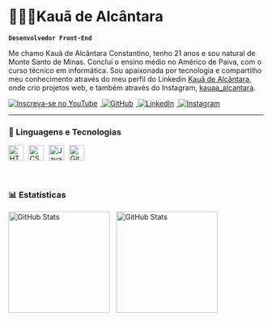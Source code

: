 # 👩🏻‍💻Kauã de Alcântara

**`Desenvolvedor Front-End`**

Me chamo Kauã de Alcântara Constantino, tenho 21 anos e sou natural de Monte Santo de Minas. Concluí o ensino médio no Américo de Paiva, com o curso técnico em informática. Sou apaixonada por tecnologia e compartilho meu conhecimento através do meu perfil do Linkedin  [Kauã de Alcântara](https://www.linkedin.com/in/kauaalcantara/), onde crio projetos web, e também através do Instagram,  [kauaa_alcantara](https://www.instagram.com/kauaa_alcantara/).

<p align="left">
    <a href="https://www.youtube.com/@Kaua_p2p">
        <img
        alt="Inscreva-se no YouTube"
        title="Inscreva-se no meu canal"
        src="https://img.shields.io/badge/YouTube-FF0000?style=for-the-badge&logo=youtube&logoColor=white0"
        style="margin-right: 5px;"
        />
    </a>
    <a href="https://github.com/KauaAlcantara">
        <img
        alt="GitHub"
        title="Me siga no GitHub"
        src="https://img.shields.io/badge/GitHub-236ad3?style=for-the-badge&logo=github&logoColor=white&labelColor=1155ba"
        style="margin-right: 5px;"
        />
    </a>
    <a href="https://www.linkedin.com/in/kauaalcantara/" >
        <img
        alt="LinkedIn"
        title="Me siga no LinkedIn"
        src="https://img.shields.io/badge/LinkedIn-0077B5?style=for-the-badge&logo=linkedin&logoColor=white"
        style="margin-right: 5px;"
        />
    </a>
    <a href="https://www.instagram.com/kauaa_alcantara/" >
        <img
        alt="Instagram"
        title="Me siga no Instagram"
        src="https://img.shields.io/badge/Instagram-E4405F?style=for-the-badge&logo=instagram&logoColor=whitee"
        />
    </a>
</p>

---

### 🤖 Linguagens e Tecnologias

<div style="display: flex; flex-wrap: wrap;">
    <img
        alt="HTML"
        title="HTML"
        width="30px"
        style="padding-right: 10px;"
        src="https://cdn.jsdelivr.net/gh/devicons/devicon@latest/icons/html5/html5-original.svg"
    />
    <img
        alt="CSS"
        title="CSS"
        width="30px"
        style="padding-right: 10px;"
        src="https://cdn.jsdelivr.net/gh/devicons/devicon@latest/icons/css3/css3-original.svg"
    />
    <img
        alt="JavaScript"
        title="JavaScript"
        width="30px"
        style="padding-right: 10px;"
        src="https://cdn.jsdelivr.net/gh/devicons/devicon@latest/icons/javascript/javascript-original.svg"
    />
    <img
        alt="Git"
        title="Git"
        width="30px"
        style="padding-right: 10px;"
        src="https://cdn.jsdelivr.net/gh/devicons/devicon@latest/icons/git/git-original.svg"
    />
</div>

<br/>
<br/>

### 📊 Estatísticas

<p>
  <img
    align="left"
    alt="GitHub Stats"
    height="200"
    style="padding-right: 10px;"
    src="https://github-readme-stats.vercel.app/api?username=KauaAlcantara&show_icons=true&theme=tokyonight&include_all_commits=true&locale=pt-br"
  />

<img
      align="left"
      alt="GitHub Stats"
      height="200"
      src="https://github-readme-stats.vercel.app/api/top-langs/?username=KauaAlcantara&theme=tokyonight&layout=compact&custom_title=Tecnologias&langs_count=7"
  />
</p>

